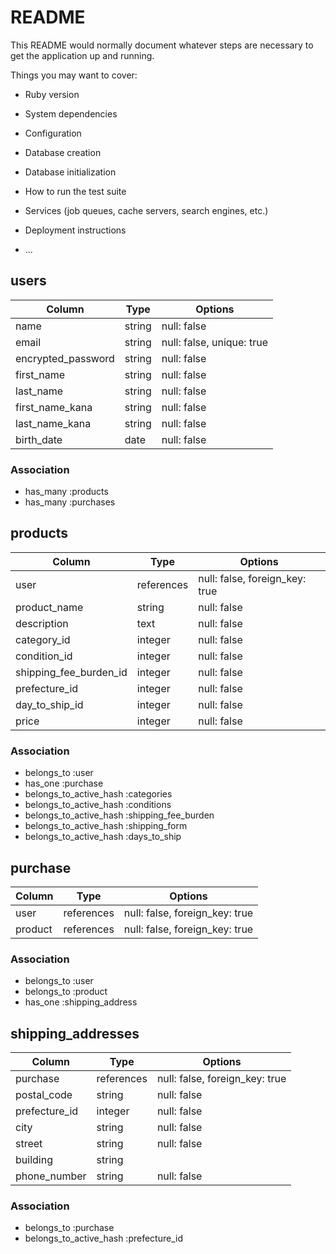 # README

This README would normally document whatever steps are necessary to get the
application up and running.

Things you may want to cover:

* Ruby version

* System dependencies

* Configuration

* Database creation

* Database initialization

* How to run the test suite

* Services (job queues, cache servers, search engines, etc.)

* Deployment instructions

* ...

## users

|Column              |Type  |Options                  |
|------------------- | ---- | ----------------------- |
|name                |string|null: false              |
|email               |string|null: false, unique: true|
|encrypted_password  |string|null: false              |
|first_name          |string|null: false              |
|last_name           |string|null: false              |
|first_name_kana     |string|null: false              |
|last_name_kana      |string|null: false              |
|birth_date          |date  |null: false              |

### Association

- has_many :products
- has_many :purchases


## products

|Column                  |Type        |Options                       |
|----------------------- | ---------- | ---------------------------- |
|user                    |references  |null: false, foreign_key: true|
|product_name            |string      |null: false                   |
|description             |text        |null: false                   |
|category_id             |integer     |null: false                   |
|condition_id            |integer     |null: false                   |
|shipping_fee_burden_id  |integer     |null: false                   |
|prefecture_id           |integer     |null: false                   |
|day_to_ship_id          |integer     |null: false                   |
|price                   |integer     |null: false                   |


### Association

- belongs_to :user
- has_one :purchase
- belongs_to_active_hash :categories
- belongs_to_active_hash :conditions
- belongs_to_active_hash :shipping_fee_burden
- belongs_to_active_hash :shipping_form
- belongs_to_active_hash :days_to_ship


## purchase

|Column                    |Type        |Options                       |
|------------------------- | ---------- | ---------------------------- |
|user                      |references  |null: false, foreign_key: true|
|product   	               |references	|null: false, foreign_key: true|

### Association

- belongs_to :user
- belongs_to :product
- has_one :shipping_address

## shipping_addresses

|Column               |Type       |Options                       |
|-------------------- | ----------| -----------------------------|
|purchase             |references |null: false, foreign_key: true|
|postal_code          |string     |null: false                   |
|prefecture_id        |integer  	|null: false                   |
|city                 |string     |null: false                   |
|street               |string     |null: false                   |
|building             |string     |                              |
|phone_number         |string     |null: false                   |



### Association

- belongs_to :purchase
- belongs_to_active_hash :prefecture_id





